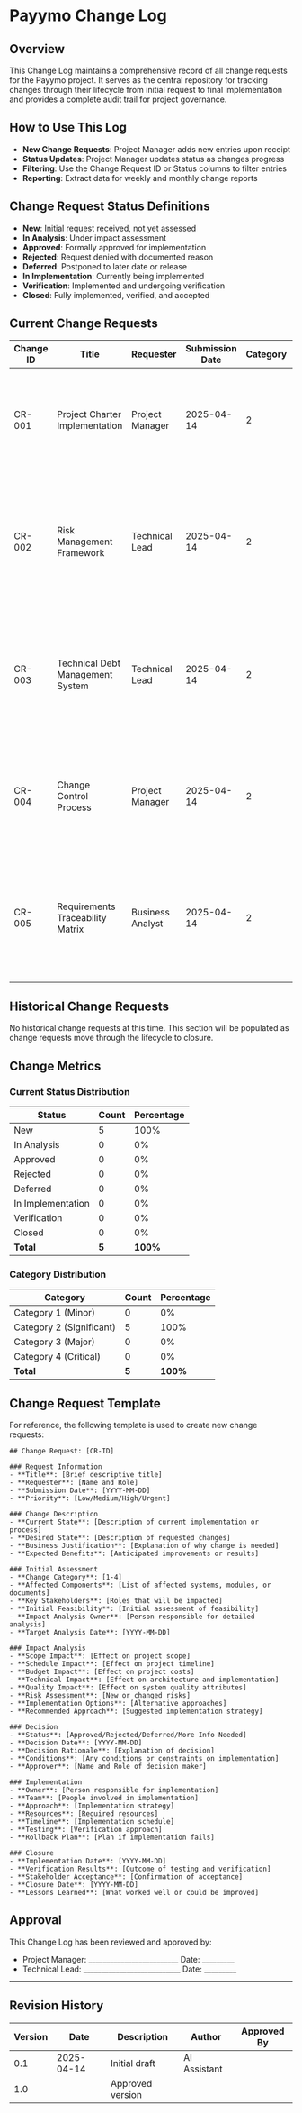 # Payymo Change Log

## Overview

This Change Log maintains a comprehensive record of all change requests for the Payymo project. It serves as the central repository for tracking changes through their lifecycle from initial request to final implementation and provides a complete audit trail for project governance.

## How to Use This Log

- **New Change Requests**: Project Manager adds new entries upon receipt
- **Status Updates**: Project Manager updates status as changes progress
- **Filtering**: Use the Change Request ID or Status columns to filter entries
- **Reporting**: Extract data for weekly and monthly change reports

## Change Request Status Definitions

- **New**: Initial request received, not yet assessed
- **In Analysis**: Under impact assessment
- **Approved**: Formally approved for implementation
- **Rejected**: Request denied with documented reason
- **Deferred**: Postponed to later date or release
- **In Implementation**: Currently being implemented
- **Verification**: Implemented and undergoing verification
- **Closed**: Fully implemented, verified, and accepted

## Current Change Requests

| Change ID | Title | Requester | Submission Date | Category | Status | Approval Date | Implementation Date | Closure Date | Description |
|-----------|-------|-----------|----------------|----------|--------|---------------|---------------------|-------------|-------------|
| CR-001 | Project Charter Implementation | Project Manager | 2025-04-14 | 2 | New | | | | Implementation of formal Project Charter defining project governance structure, roles, responsibilities, and decision paths |
| CR-002 | Risk Management Framework | Technical Lead | 2025-04-14 | 2 | New | | | | Comprehensive Risk Management Framework implementation including assessment matrix, response planning, and monitoring processes |
| CR-003 | Technical Debt Management System | Technical Lead | 2025-04-14 | 2 | New | | | | Implementation of Technical Debt tracking and management system with assessment, prioritization and remediation processes |
| CR-004 | Change Control Process | Project Manager | 2025-04-14 | 2 | New | | | | Implementation of formal Change Control Process with request tracking, impact analysis, and approval workflows |
| CR-005 | Requirements Traceability Matrix | Business Analyst | 2025-04-14 | 2 | New | | | | Development of Requirements Traceability Matrix linking business requirements to implementation artifacts and verification methods |

## Historical Change Requests

No historical change requests at this time. This section will be populated as change requests move through the lifecycle to closure.

## Change Metrics

### Current Status Distribution

| Status | Count | Percentage |
|--------|-------|------------|
| New | 5 | 100% |
| In Analysis | 0 | 0% |
| Approved | 0 | 0% |
| Rejected | 0 | 0% |
| Deferred | 0 | 0% |
| In Implementation | 0 | 0% |
| Verification | 0 | 0% |
| Closed | 0 | 0% |
| **Total** | **5** | **100%** |

### Category Distribution

| Category | Count | Percentage |
|----------|-------|------------|
| Category 1 (Minor) | 0 | 0% |
| Category 2 (Significant) | 5 | 100% |
| Category 3 (Major) | 0 | 0% |
| Category 4 (Critical) | 0 | 0% |
| **Total** | **5** | **100%** |

## Change Request Template

For reference, the following template is used to create new change requests:

```
## Change Request: [CR-ID]

### Request Information
- **Title**: [Brief descriptive title]
- **Requester**: [Name and Role]
- **Submission Date**: [YYYY-MM-DD]
- **Priority**: [Low/Medium/High/Urgent]

### Change Description
- **Current State**: [Description of current implementation or process]
- **Desired State**: [Description of requested changes]
- **Business Justification**: [Explanation of why change is needed]
- **Expected Benefits**: [Anticipated improvements or results]

### Initial Assessment
- **Change Category**: [1-4]
- **Affected Components**: [List of affected systems, modules, or documents]
- **Key Stakeholders**: [Roles that will be impacted]
- **Initial Feasibility**: [Initial assessment of feasibility]
- **Impact Analysis Owner**: [Person responsible for detailed analysis]
- **Target Analysis Date**: [YYYY-MM-DD]

### Impact Analysis
- **Scope Impact**: [Effect on project scope]
- **Schedule Impact**: [Effect on project timeline]
- **Budget Impact**: [Effect on project costs]
- **Technical Impact**: [Effect on architecture and implementation]
- **Quality Impact**: [Effect on system quality attributes]
- **Risk Assessment**: [New or changed risks]
- **Implementation Options**: [Alternative approaches]
- **Recommended Approach**: [Suggested implementation strategy]

### Decision
- **Status**: [Approved/Rejected/Deferred/More Info Needed]
- **Decision Date**: [YYYY-MM-DD]
- **Decision Rationale**: [Explanation of decision]
- **Conditions**: [Any conditions or constraints on implementation]
- **Approver**: [Name and Role of decision maker]

### Implementation
- **Owner**: [Person responsible for implementation]
- **Team**: [People involved in implementation]
- **Approach**: [Implementation strategy]
- **Resources**: [Required resources]
- **Timeline**: [Implementation schedule]
- **Testing**: [Verification approach]
- **Rollback Plan**: [Plan if implementation fails]

### Closure
- **Implementation Date**: [YYYY-MM-DD]
- **Verification Results**: [Outcome of testing and verification]
- **Stakeholder Acceptance**: [Confirmation of acceptance]
- **Closure Date**: [YYYY-MM-DD]
- **Lessons Learned**: [What worked well or could be improved]
```

## Approval

This Change Log has been reviewed and approved by:

- Project Manager: _________________________ Date: _________
- Technical Lead: ___________________________ Date: _________

---

## Revision History

| Version | Date | Description | Author | Approved By |
|---------|------|-------------|--------|------------|
| 0.1 | 2025-04-14 | Initial draft | AI Assistant | |
| 1.0 | | Approved version | | |